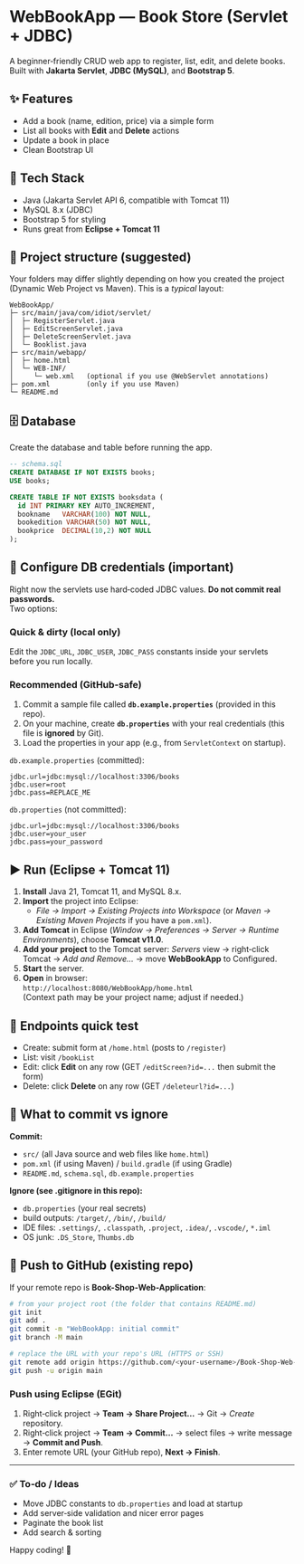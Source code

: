 # WebBookApp — Book Store (Servlet + JDBC)

A beginner‑friendly CRUD web app to register, list, edit, and delete books. Built with **Jakarta Servlet**, **JDBC (MySQL)**, and **Bootstrap 5**.

## ✨ Features
- Add a book (name, edition, price) via a simple form
- List all books with **Edit** and **Delete** actions
- Update a book in place
- Clean Bootstrap UI

## 🧩 Tech Stack
- Java (Jakarta Servlet API 6, compatible with Tomcat 11)
- MySQL 8.x (JDBC)
- Bootstrap 5 for styling
- Runs great from **Eclipse + Tomcat 11**

## 📁 Project structure (suggested)
Your folders may differ slightly depending on how you created the project (Dynamic Web Project vs Maven). This is a *typical* layout:
```
WebBookApp/
├─ src/main/java/com/idiot/servlet/
│  ├─ RegisterServlet.java
│  ├─ EditScreenServlet.java
│  ├─ DeleteScreenServlet.java
│  └─ Booklist.java
├─ src/main/webapp/
│  ├─ home.html
│  └─ WEB-INF/
│     └─ web.xml   (optional if you use @WebServlet annotations)
├─ pom.xml         (only if you use Maven)
└─ README.md
```
## 🗄️ Database
Create the database and table before running the app.

```sql
-- schema.sql
CREATE DATABASE IF NOT EXISTS books;
USE books;

CREATE TABLE IF NOT EXISTS booksdata (
  id INT PRIMARY KEY AUTO_INCREMENT,
  bookname   VARCHAR(100) NOT NULL,
  bookedition VARCHAR(50) NOT NULL,
  bookprice  DECIMAL(10,2) NOT NULL
);
```

## 🔐 Configure DB credentials (important)
Right now the servlets use hard‑coded JDBC values. **Do not commit real passwords.**  
Two options:

### Quick & dirty (local only)
Edit the `JDBC_URL`, `JDBC_USER`, `JDBC_PASS` constants inside your servlets before you run locally.

### Recommended (GitHub‑safe)
1. Commit a sample file called **`db.example.properties`** (provided in this repo).
2. On your machine, create **`db.properties`** with your real credentials (this file is **ignored** by Git).
3. Load the properties in your app (e.g., from `ServletContext` on startup).

`db.example.properties` (committed):
```properties
jdbc.url=jdbc:mysql://localhost:3306/books
jdbc.user=root
jdbc.pass=REPLACE_ME
```

`db.properties` (not committed):
```properties
jdbc.url=jdbc:mysql://localhost:3306/books
jdbc.user=your_user
jdbc.pass=your_password
```

## ▶️ Run (Eclipse + Tomcat 11)
1. **Install** Java 21, Tomcat 11, and MySQL 8.x.
2. **Import** the project into Eclipse:
   - *File → Import → Existing Projects into Workspace* (or *Maven → Existing Maven Projects* if you have a `pom.xml`).
3. **Add Tomcat** in Eclipse (*Window → Preferences → Server → Runtime Environments*), choose **Tomcat v11.0**.
4. **Add your project** to the Tomcat server: *Servers* view → right‑click Tomcat → *Add and Remove…* → move **WebBookApp** to Configured.
5. **Start** the server.
6. **Open** in browser:  
   `http://localhost:8080/WebBookApp/home.html`  
   (Context path may be your project name; adjust if needed.)

## 🧪 Endpoints quick test
- Create: submit form at `/home.html` (posts to `/register`)
- List: visit `/bookList`
- Edit: click **Edit** on any row (GET `/editScreen?id=...` then submit the form)
- Delete: click **Delete** on any row (GET `/deleteurl?id=...`)

## 📝 What to commit vs ignore
**Commit:**
- `src/` (all Java source and web files like `home.html`)
- `pom.xml` (if using Maven) / `build.gradle` (if using Gradle)
- `README.md`, `schema.sql`, `db.example.properties`

**Ignore (see .gitignore in this repo):**
- `db.properties` (your real secrets)
- build outputs: `/target/`, `/bin/`, `/build/`
- IDE files: `.settings/`, `.classpath`, `.project`, `.idea/`, `.vscode/`, `*.iml`
- OS junk: `.DS_Store`, `Thumbs.db`

## 🚀 Push to GitHub (existing repo)
If your remote repo is **Book-Shop-Web-Application**:
```bash
# from your project root (the folder that contains README.md)
git init
git add .
git commit -m "WebBookApp: initial commit"
git branch -M main

# replace the URL with your repo's URL (HTTPS or SSH)
git remote add origin https://github.com/<your-username>/Book-Shop-Web-Application.git
git push -u origin main
```

### Push using Eclipse (EGit)
1. Right‑click project → **Team → Share Project…** → Git → *Create* repository.
2. Right‑click project → **Team → Commit…** → select files → write message → **Commit and Push**.
3. Enter remote URL (your GitHub repo), **Next → Finish**.

---

### ✅ To‑do / Ideas
- Move JDBC constants to `db.properties` and load at startup
- Add server‑side validation and nicer error pages
- Paginate the book list
- Add search & sorting

Happy coding! 🎉
